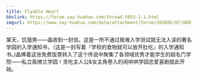 ```yaml
---
title: Flyable Heart
bbslink: https://forum.say-huahuo.com/thread-5853-1-1.html
imgurl: https://www.say-huahuo.com/data/attachment/forum/201605/07/080118ke7z7eb7vtw9bhyd.jpg
---
```


某天，饥饿男——晶收到一封信。这是一所不通过极难入学测试就无法入读的著名学园的入学通知书，（这是一封写着『学校的食物就可以放开肚吃』的入学通知书。)晶捧着这张免费饭票转入了这个传说中聚集了各领域优秀才能学生的超名门学院——私立鳯缭兰学园！贪吃主人公&amp;女主角卷入的闹哄哄学园恋爱喜剧就此开始。<!--more-->
